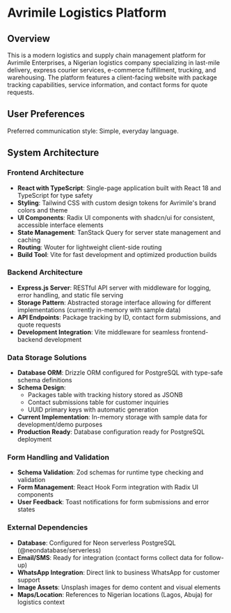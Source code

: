 # Avrimile Logistics Platform

## Overview

This is a modern logistics and supply chain management platform for Avrimile Enterprises, a Nigerian logistics company specializing in last-mile delivery, express courier services, e-commerce fulfillment, trucking, and warehousing. The platform features a client-facing website with package tracking capabilities, service information, and contact forms for quote requests.

## User Preferences

Preferred communication style: Simple, everyday language.

## System Architecture

### Frontend Architecture
- **React with TypeScript**: Single-page application built with React 18 and TypeScript for type safety
- **Styling**: Tailwind CSS with custom design tokens for Avrimile's brand colors and theme
- **UI Components**: Radix UI components with shadcn/ui for consistent, accessible interface elements
- **State Management**: TanStack Query for server state management and caching
- **Routing**: Wouter for lightweight client-side routing
- **Build Tool**: Vite for fast development and optimized production builds

### Backend Architecture
- **Express.js Server**: RESTful API server with middleware for logging, error handling, and static file serving
- **Storage Pattern**: Abstracted storage interface allowing for different implementations (currently in-memory with sample data)
- **API Endpoints**: Package tracking by ID, contact form submissions, and quote requests
- **Development Integration**: Vite middleware for seamless frontend-backend development

### Data Storage Solutions
- **Database ORM**: Drizzle ORM configured for PostgreSQL with type-safe schema definitions
- **Schema Design**: 
  - Packages table with tracking history stored as JSONB
  - Contact submissions table for customer inquiries
  - UUID primary keys with automatic generation
- **Current Implementation**: In-memory storage with sample data for development/demo purposes
- **Production Ready**: Database configuration ready for PostgreSQL deployment

### Form Handling and Validation
- **Schema Validation**: Zod schemas for runtime type checking and validation
- **Form Management**: React Hook Form integration with Radix UI components
- **User Feedback**: Toast notifications for form submissions and error states

### External Dependencies

- **Database**: Configured for Neon serverless PostgreSQL (@neondatabase/serverless)
- **Email/SMS**: Ready for integration (contact forms collect data for follow-up)
- **WhatsApp Integration**: Direct link to business WhatsApp for customer support
- **Image Assets**: Unsplash images for demo content and visual elements
- **Maps/Location**: References to Nigerian locations (Lagos, Abuja) for logistics context